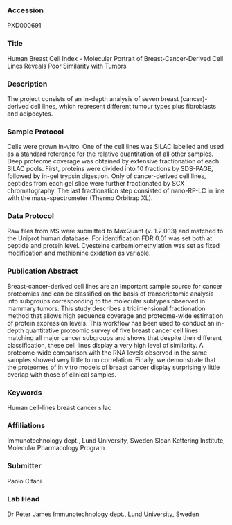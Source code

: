 ### Accession
PXD000691

### Title
Human Breast Cell Index -  Molecular Portrait of Breast-Cancer-Derived Cell Lines Reveals Poor Similarity with Tumors

### Description
The project consists of an In-depth analysis of seven breast (cancer)-derived cell lines, which represent different tumour types plus fibroblasts and adipocytes.

### Sample Protocol
Cells were grown in-vitro. One of the cell lines was SILAC labelled and used as a standard reference for the relative quantitation of all other samples. Deep proteome coverage was obtained by extensive fractionation of each SILAC pools. First, proteins were divided into 10 fractions by SDS-PAGE, followed by in-gel trypsin digestion. Only of cancer-derived cell lines, peptides from each gel slice were further fractionated by SCX chromatography. The last fractionation step consisted of nano-RP-LC in line with the mass-spectrometer (Thermo Orbitrap XL).

### Data Protocol
Raw files from MS were submitted to MaxQuant (v. 1.2.0.13) and matched to the Uniprot human database. For identification FDR 0.01 was set both at peptide and protein level. Cyesteine carbamiomethylation was set as fixed modification and methionine oxidation as variable.

### Publication Abstract
Breast-cancer-derived cell lines are an important sample source for cancer proteomics and can be classified on the basis of transcriptomic analysis into subgroups corresponding to the molecular subtypes observed in mammary tumors. This study describes a tridimensional fractionation method that allows high sequence coverage and proteome-wide estimation of protein expression levels. This workflow has been used to conduct an in-depth quantitative proteomic survey of five breast cancer cell lines matching all major cancer subgroups and shows that despite their different classification, these cell lines display a very high level of similarity. A proteome-wide comparison with the RNA levels observed in the same samples showed very little to no correlation. Finally, we demonstrate that the proteomes of in vitro models of breast cancer display surprisingly little overlap with those of clinical samples.

### Keywords
Human cell-lines breast cancer silac

### Affiliations
Immunotechnology dept., Lund University, Sweden
Sloan Kettering Institute, Molecular Pharmacology Program 

### Submitter
Paolo Cifani

### Lab Head
Dr Peter James
Immunotechnology dept., Lund University, Sweden


